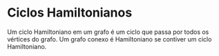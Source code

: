 # Ciclos Hamiltonianos

Um ciclo Hamiltoniano em um grafo é um ciclo que passa por todos os vértices do grafo. Um grafo conexo é Hamiltoniano se contiver um ciclo Hamiltoniano.